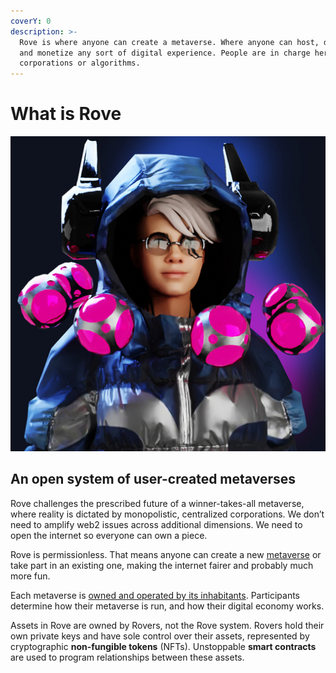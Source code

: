 ```yaml
---
coverY: 0
description: >-
  Rove is where anyone can create a metaverse. Where anyone can host, discover,
  and monetize any sort of digital experience. People are in charge here, not
  corporations or algorithms.
---
```


# What is Rove

![](<.gitbook/assets/image (1).png>)

## An open system of user-created metaverses

Rove challenges the prescribed future of a winner-takes-all metaverse, where reality is dictated by monopolistic, centralized corporations. We don’t need to amplify web2 issues across additional dimensions. We need to open the internet so everyone can own a piece.

Rove is permissionless. That means anyone can create a new [metaverse](broken-reference) or take part in an existing one, making the internet fairer and probably much more fun.

Each metaverse is [owned and operated by its inhabitants](broken-reference). Participants determine how their metaverse is run, and how their digital economy works.

Assets in Rove are owned by Rovers, not the Rove system. Rovers hold their own private keys and have sole control over their assets, represented by cryptographic **non-fungible tokens** (NFTs). Unstoppable **smart contracts** are used to program relationships between these assets.

